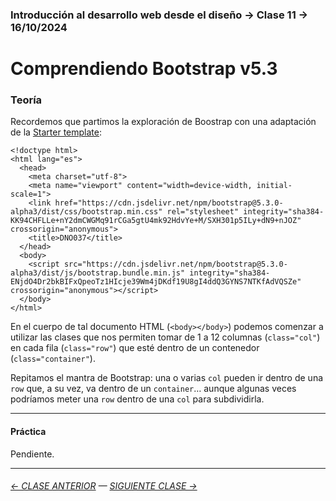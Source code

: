 ### Introducción al desarrollo web desde el diseño → Clase 11 → 16/10/2024 

# Comprendiendo Bootstrap v5.3

### Teoría

Recordemos que partimos la exploración de Boostrap con una adaptación de la [Starter template](https://getbootstrap.com/docs/5.3/getting-started/introduction/#quick-start):

```
<!doctype html>
<html lang="es">
  <head>
    <meta charset="utf-8">
    <meta name="viewport" content="width=device-width, initial-scale=1">
    <link href="https://cdn.jsdelivr.net/npm/bootstrap@5.3.0-alpha3/dist/css/bootstrap.min.css" rel="stylesheet" integrity="sha384-KK94CHFLLe+nY2dmCWGMq91rCGa5gtU4mk92HdvYe+M/SXH301p5ILy+dN9+nJOZ" crossorigin="anonymous">
    <title>DNO037</title>
  </head>
  <body>
    <script src="https://cdn.jsdelivr.net/npm/bootstrap@5.3.0-alpha3/dist/js/bootstrap.bundle.min.js" integrity="sha384-ENjdO4Dr2bkBIFxQpeoTz1HIcje39Wm4jDKdf19U8gI4ddQ3GYNS7NTKfAdVQSZe" crossorigin="anonymous"></script>
  </body>
</html>
```

En el cuerpo de tal documento HTML (`<body></body>`) podemos comenzar a utilizar las clases que nos permiten tomar de 1 a 12 columnas (`class="col"`) en cada fila (`class="row"`) que esté dentro de un contenedor (`class="container"`). 

Repitamos el mantra de Bootstrap: una o varias `col` pueden ir dentro de una `row` que, a su vez, va dentro de un `container`… aunque algunas veces podríamos meter una `row` dentro de una `col` para subdividirla.

- - - - - - - 

#### Práctica

Pendiente.


- - - - - - - 

###### [← CLASE ANTERIOR](https://github.com/profesorfaco/dno096-2024/tree/main/clase-10) — [SIGUIENTE CLASE →](https://github.com/profesorfaco/dno096-2024/tree/main/clase-12)

